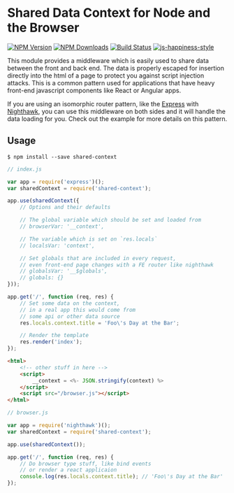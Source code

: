 # Shared Data Context for Node and the Browser

[![NPM Version][npm-image]][npm-url]
[![NPM Downloads][downloads-image]][downloads-url]
[![Build Status](https://travis-ci.org/wesleytodd/shared-context.svg?branch=master)](https://travis-ci.org/wesleytodd/shared-context)
[![js-happiness-style](https://img.shields.io/badge/code%20style-happiness-brightgreen.svg)](https://github.com/JedWatson/happiness)

[npm-image]: https://img.shields.io/npm/v/shared-context.svg
[npm-url]: https://npmjs.org/package/shared-context
[downloads-image]: https://img.shields.io/npm/dm/shared-context.svg
[downloads-url]: https://npmjs.org/package/shared-context

This module provides a middleware which is easily used to share data between the front and back end.  The data is properly escaped for insertion directly into the html of a page to protect you against script injection attacks.  This is a common pattern used for applications that have heavy front-end javascript components like React or Angular apps.

If you are using an isomorphic router pattern, like the [Express](https://www.npmjs.com/package/express) with [Nighthawk](https://www.npmjs.com/package/nighthawk), you can use this middleware on both sides and it will handle the data loading for you.  Check out the example for more details on this pattern.

## Usage

```
$ npm install --save shared-context
```

```javascript
// index.js

var app = require('express')();
var sharedContext = require('shared-context');

app.use(sharedContext({
	// Options and their defaults

	// The global variable which should be set and loaded from
	// browserVar: '__context',

	// The variable which is set on `res.locals`
	// localsVar: 'context',

	// Set globals that are included in every request,
	// even front-end page changes with a FE router like nighthawk
	// globalsVar: '__$globals',
	// globals: {}
}));

app.get('/', function (req, res) {
	// Set some data on the context,
	// in a real app this would come from
	// some api or other data source
	res.locals.context.title = 'Foo\'s Day at the Bar';

	// Render the template
	res.render('index');
});
```

```html
<html>
	<!-- other stuff in here -->
	<script>
		__context = <%- JSON.stringify(context) %>
	</script>
	<script src="/browser.js"></script>
</html>
```

```javascript
// browser.js

var app = require('nighthawk')();
var sharedContext = require('shared-context');

app.use(sharedContext());

app.get('/', function (req, res) {
	// Do browser type stuff, like bind events
	// or render a react applicaion
	console.log(res.locals.context.title); // 'Foo\'s Day at the Bar'
});
```
